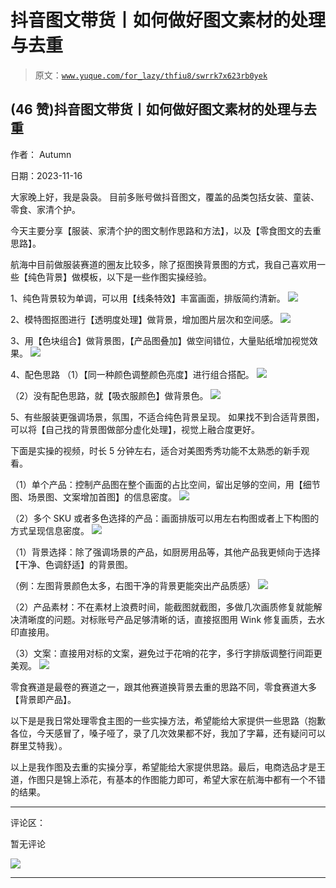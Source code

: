 # 抖音图文带货丨如何做好图文素材的处理与去重

> 原文：[`www.yuque.com/for_lazy/thfiu8/swrrk7x623rb0yek`](https://www.yuque.com/for_lazy/thfiu8/swrrk7x623rb0yek)

## (46 赞)抖音图文带货丨如何做好图文素材的处理与去重

作者： Autumn

日期：2023-11-16

大家晚上好，我是袅袅。
目前多账号做抖音图文，覆盖的品类包括女装、童装、零食、家清个护。

今天主要分享【服装、家清个护的图文制作思路和方法】，以及【零食图文的去重思路】。

航海中目前做服装赛道的圈友比较多，除了抠图换背景图的方式，我自己喜欢用一些【纯色背景】做模板，以下是一些作图实操经验。

1、纯色背景较为单调，可以用【线条特效】丰富画面，排版简约清新。
![](img/56c6ac880e2c4285fdeaa08b5334ad5b.png)

2、模特图抠图进行【透明度处理】做背景，增加图片层次和空间感。
![](img/5aea7cd516cb60f44c8878b47bd82015.png)

3、用【色块组合】做背景图，【产品图叠加】做空间错位，大量贴纸增加视觉效果。
![](img/eadd4d236ffa5444114f114efae63ccc.png)

4、配色思路
（1）【同一种颜色调整颜色亮度】进行组合搭配。
![](img/74b26e5dab77d83fa023acbf2bb7d39c.png)

（2）没有配色思路，就【吸衣服颜色】做背景色。
![](img/81363e51b19ebe1ce7e222ef64e5c1a3.png)

5、有些服装更强调场景，氛围，不适合纯色背景呈现。
如果找不到合适背景图，可以将【自己找的背景图做部分虚化处理】，视觉上融合度更好。

下面是实操的视频，时长 5 分钟左右，适合对美图秀秀功能不太熟悉的新手观看。

（1）单个产品：控制产品图在整个画面的占比空间，留出足够的空间，用【细节图、场景图、文案增加首图】的信息密度。
![](img/94c0647c8adec7426e9839be15953af9.png)

（2）多个 SKU 或者多色选择的产品：画面排版可以用左右构图或者上下构图的方式呈现信息密度。
![](img/cf6142ef54df5c900504f5f52b77a920.png)

（1）背景选择：除了强调场景的产品，如厨房用品等，其他产品我更倾向于选择【干净、色调舒适】的背景图。

（例：左图背景颜色太多，右图干净的背景更能突出产品质感）
![](img/2ba3cf5b64e5f2627f9d2f5b1cfd5e20.png)

（2）产品素材：不在素材上浪费时间，能截图就截图，多做几次画质修复就能解决清晰度的问题。对标账号产品足够清晰的话，直接抠图用 Wink 修复画质，去水印直接用。

（3）文案：直接用对标的文案，避免过于花哨的花字，多行字排版调整行间距更美观。
![](img/eae29ffc88035da6b5ce1c88e32d5634.png)

零食赛道是最卷的赛道之一，跟其他赛道换背景去重的思路不同，零食赛道大多【背景即产品】。

以下是是我日常处理零食主图的一些实操方法，希望能给大家提供一些思路（抱歉各位，今天感冒了，嗓子哑了，录了几次效果都不好，我加了字幕，还有疑问可以群里艾特我）。

以上是我作图及去重的实操分享，希望能给大家提供思路。最后，电商选品才是王道，作图只是锦上添花，有基本的作图能力即可，希望大家在航海中都有一个不错的结果。

* * *

评论区：

暂无评论

![](img/1c37d505930596d12a88ab23e11aa07a.png)

* * *